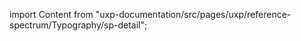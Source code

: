 
import Content from "uxp-documentation/src/pages/uxp/reference-spectrum/Typography/sp-detail";

<Content query="product=xd"/>
